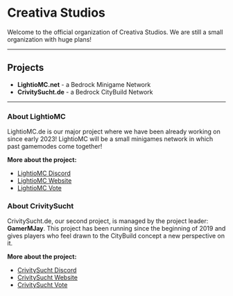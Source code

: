 # Creativa Studios

Welcome to the official organization of Creativa Studios. We are still a small organization with huge plans!

---

## Projects

- **LightioMC.net** - a Bedrock Minigame Network
- **CrivitySucht.de** - a Bedrock CityBuild Network

---

### About LightioMC

LightioMC.de is our major project where we have been already working on since early 2023! LightioMC will be a small minigames network in which past gamemodes come together!

**More about the project:**
- [LightioMC Discord](discord.lightiomc.net)
- [LightioMC Website](www.lightiomc.net)
- [LightioMC Vote](vote.lightiomc.net)

### About CrivitySucht

CrivitySucht.de, our second project, is managed by the project leader: **GamerMJay**. This project has been running since the beginning of 2019 and gives players who feel drawn to the CityBuild concept a new perspective on it.

**More about the project:**
- [CrivitySucht Discord](https://discord.crivitysucht.de)
- [CrivitySucht Website](https://crivitysucht.de)
- [CrivitySucht Vote](https://vote.crivitysucht.de)
